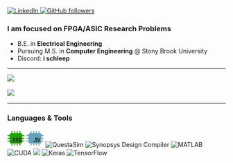 <p>
  <a href="https://www.linkedin.com/in/arisark/">
    <img alt="LinkedIn" src="https://img.shields.io/badge/LinkedIn-Connect-blue?style=for-the-badge&logo=linkedin">
  </a>
  <a href="https://github.com/asarkar8400?tab=followers">
    <img alt="GitHub followers" src="https://img.shields.io/github/followers/asarkar8400?label=Followers&style=for-the-badge">
  </a>
</p>

### I am focused on FPGA/ASIC Research Problems

- B.E. in **Electrical Engineering**
- Pursuing M.S. in **Computer Engineering** @ Stony Brook University
- Discord: **i schleep**

---
<!-- GitHub Readme Stats -->
<p>
  <img height="170"
       src="https://github-readme-stats.vercel.app/api/top-langs/?username=asarkar8400&layout=compact&theme=dark&hide=Jupyter%20Notebook&langs_count=8" />
</p>

<!-- Profile Summary Cards -->
<p>
  <img
    src="https://github-profile-summary-cards.vercel.app/api/cards/profile-details?username=asarkar8400&theme=github_dark" />
</p>

---

### Languages & Tools
<p>
  <!-- HDL logos -->
  <img src="https://raw.githubusercontent.com/marianoolmos/hdl_logos/refs/heads/main/vhdl_logo_color.png" height="40" alt="VHDL"/>
  <img src="https://raw.githubusercontent.com/marianoolmos/hdl_logos/refs/heads/main/systemverilog_logo_color.png" height="40" alt="SystemVerilog"/>
  <img src="https://gitlab.com/uploads/-/system/project/avatar/52703280/QuestaSim.png" height="40" alt="QuestaSim"/>
  <img src="https://companieslogo.com/img/orig/SNPS-d0ea4223.png?t=1720244494" height="40" alt="Synopsys Design Compiler"/>

  
  <!-- General programming -->
  <img src="https://upload.wikimedia.org/wikipedia/commons/2/21/Matlab_Logo.png" height="40" alt="MATLAB"/>
  <img src="https://www.svgrepo.com/show/373541/cuda.svg" height="40" alt="CUDA"/>
  <img src="https://skillicons.dev/icons?i=python,c,cpp,linux,vscode" height="40"/>
  

  <!-- ML frameworks -->
  <img src="https://raw.githubusercontent.com/valohai/ml-logos/master/keras.svg" height="40" alt="Keras"/>
  <img src="https://raw.githubusercontent.com/valohai/ml-logos/master/tensorflow.svg" height="40" alt="TensorFlow"/>
</p>

